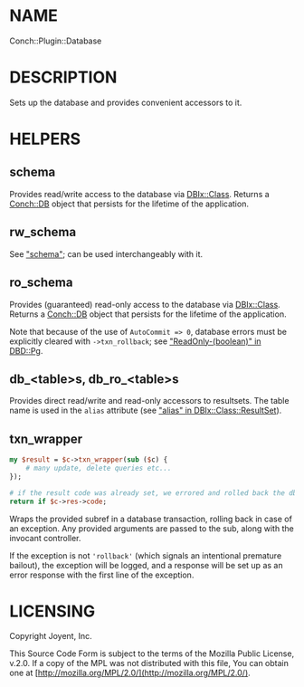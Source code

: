 # NAME

Conch::Plugin::Database

# DESCRIPTION

Sets up the database and provides convenient accessors to it.

# HELPERS

## schema

Provides read/write access to the database via [DBIx::Class](https://metacpan.org/pod/DBIx::Class).  Returns a [Conch::DB](/conch/modules/Conch::DB) object
that persists for the lifetime of the application.

## rw\_schema

See ["schema"](#schema); can be used interchangeably with it.

## ro\_schema

Provides (guaranteed) read-only access to the database via [DBIx::Class](https://metacpan.org/pod/DBIx::Class).  Returns a
[Conch::DB](/conch/modules/Conch::DB) object that persists for the lifetime of the application.

Note that because of the use of `AutoCommit => 0`, database errors must be explicitly
cleared with `->txn_rollback`; see ["ReadOnly-(boolean)" in DBD::Pg](https://metacpan.org/pod/DBD::Pg#ReadOnly--boolean).

## db\_&lt;table>s, db\_ro\_&lt;table>s

Provides direct read/write and read-only accessors to resultsets.  The table name is used in
the `alias` attribute (see ["alias" in DBIx::Class::ResultSet](https://metacpan.org/pod/DBIx::Class::ResultSet#alias)).

## txn\_wrapper

```perl
my $result = $c->txn_wrapper(sub ($c) {
    # many update, delete queries etc...
});

# if the result code was already set, we errored and rolled back the db...
return if $c->res->code;
```

Wraps the provided subref in a database transaction, rolling back in case of an exception.
Any provided arguments are passed to the sub, along with the invocant controller.

If the exception is not `'rollback'` (which signals an intentional premature bailout), the
exception will be logged, and a response will be set up as an error response with the first
line of the exception.

# LICENSING

Copyright Joyent, Inc.

This Source Code Form is subject to the terms of the Mozilla Public License,
v.2.0. If a copy of the MPL was not distributed with this file, You can obtain
one at [http://mozilla.org/MPL/2.0/](http://mozilla.org/MPL/2.0/).

